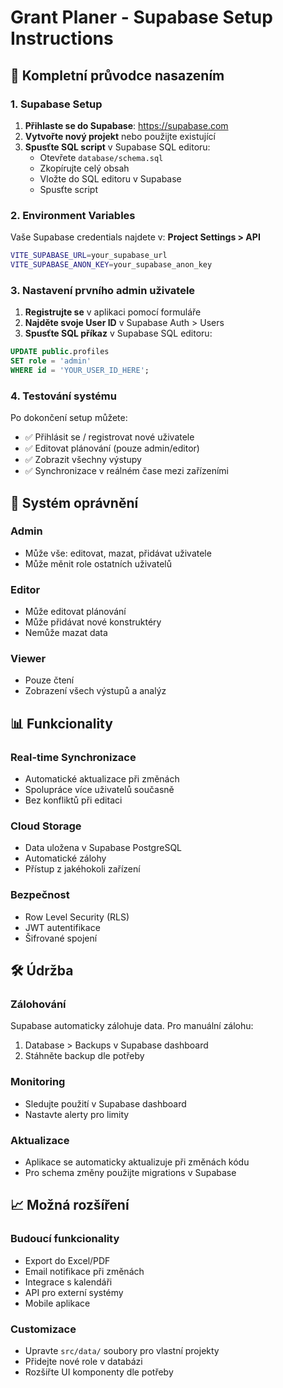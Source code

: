 # Grant Planer - Supabase Setup Instructions

## 🚀 Kompletní průvodce nasazením

### 1. Supabase Setup

1. **Přihlaste se do Supabase**: https://supabase.com
2. **Vytvořte nový projekt** nebo použijte existující
3. **Spusťte SQL script** v Supabase SQL editoru:
   - Otevřete `database/schema.sql`
   - Zkopírujte celý obsah
   - Vložte do SQL editoru v Supabase
   - Spusťte script

### 2. Environment Variables

Vaše Supabase credentials najdete v: **Project Settings > API**

```bash
VITE_SUPABASE_URL=your_supabase_url
VITE_SUPABASE_ANON_KEY=your_supabase_anon_key
```

### 3. Nastavení prvního admin uživatele

1. **Registrujte se** v aplikaci pomocí formuláře
2. **Najděte svoje User ID** v Supabase Auth > Users
3. **Spusťte SQL příkaz** v Supabase SQL editoru:

```sql
UPDATE public.profiles 
SET role = 'admin' 
WHERE id = 'YOUR_USER_ID_HERE';
```

### 4. Testování systému

Po dokončení setup můžete:
- ✅ Přihlásit se / registrovat nové uživatele
- ✅ Editovat plánování (pouze admin/editor)
- ✅ Zobrazit všechny výstupy
- ✅ Synchronizace v reálném čase mezi zařízeními

## 🔐 Systém oprávnění

### Admin
- Může vše: editovat, mazat, přidávat uživatele
- Může měnit role ostatních uživatelů

### Editor  
- Může editovat plánování
- Může přidávat nové konstruktéry
- Nemůže mazat data

### Viewer
- Pouze čtení
- Zobrazení všech výstupů a analýz

## 📊 Funkcionality

### Real-time Synchronizace
- Automatické aktualizace při změnách
- Spolupráce více uživatelů současně
- Bez konfliktů při editaci

### Cloud Storage
- Data uložena v Supabase PostgreSQL
- Automatické zálohy
- Přístup z jakéhokoli zařízení

### Bezpečnost
- Row Level Security (RLS)
- JWT autentifikace
- Šifrované spojení

## 🛠️ Údržba

### Zálohování
Supabase automaticky zálohuje data. Pro manuální zálohu:
1. Database > Backups v Supabase dashboard
2. Stáhněte backup dle potřeby

### Monitoring
- Sledujte použití v Supabase dashboard
- Nastavte alerty pro limity

### Aktualizace
- Aplikace se automaticky aktualizuje při změnách kódu
- Pro schema změny použijte migrations v Supabase

## 📈 Možná rozšíření

### Budoucí funkcionality
- Export do Excel/PDF
- Email notifikace při změnách
- Integrace s kalendáři
- API pro externí systémy
- Mobile aplikace

### Customizace
- Upravte `src/data/` soubory pro vlastní projekty
- Přidejte nové role v databázi
- Rozšiřte UI komponenty dle potřeby